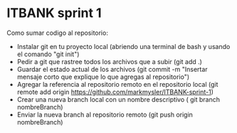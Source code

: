 # ITBANK sprint 1

Como sumar codigo al repositorio:
- Instalar git en tu proyecto local (abriendo una terminal de bash y usando el comando "git init")
- Pedir a git que rastree todos los archivos que a subir (git add .)
- Guardar el estado actual de los archivos (git commit -m "Insertar mensaje corto que explique lo que agregas al repositorio")
- Agregar la referencia al repositorio remoto en el repositorio local (git remote add origin https://github.com/markmysler/ITBANK-sprint-1)
- Crear una nueva branch local con un nombre descriptivo ( git branch nombreBranch)
- Enviar la nueva branch al repositorio remoto (git push origin nombreBranch)
